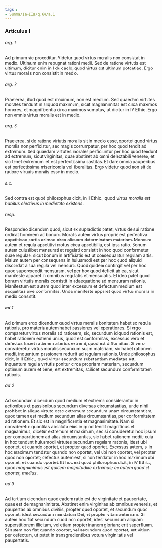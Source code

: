 ```yaml
---
tags : 
- Summa/Ia-IIæ/q.64/a.1
---
```


### Articulus 1

###### arg. 1
Ad primum sic proceditur. Videtur quod virtus moralis non consistat in medio. Ultimum enim repugnat rationi medii. Sed de ratione virtutis est ultimum, dicitur enim in I de caelo, quod virtus est ultimum potentiae. Ergo virtus moralis non consistit in medio.

###### arg. 2
Praeterea, illud quod est maximum, non est medium. Sed quaedam virtutes morales tendunt in aliquod maximum, sicut magnanimitas est circa maximos honores, et magnificentia circa maximos sumptus, ut dicitur in IV Ethic. Ergo non omnis virtus moralis est in medio.

###### arg. 3
Praeterea, si de ratione virtutis moralis sit in medio esse, oportet quod virtus moralis non perficiatur, sed magis corrumpatur, per hoc quod tendit ad extremum. Sed quaedam virtutes morales perficiuntur per hoc quod tendunt ad extremum, sicut virginitas, quae abstinet ab omni delectabili venereo, et sic tenet extremum, et est perfectissima castitas. Et dare omnia pauperibus est perfectissima misericordia vel liberalitas. Ergo videtur quod non sit de ratione virtutis moralis esse in medio.

###### s.c.
Sed contra est quod philosophus dicit, in II Ethic., quod *virtus moralis est habitus electivus in medietate existens*.

###### resp.
Respondeo dicendum quod, sicut ex supradictis patet, virtus de sui ratione ordinat hominem ad bonum. Moralis autem virtus proprie est perfectiva appetitivae partis animae circa aliquam determinatam materiam. Mensura autem et regula appetitivi motus circa appetibilia, est ipsa ratio. Bonum autem cuiuslibet mensurati et regulati consistit in hoc quod conformetur suae regulae, sicut bonum in artificiatis est ut consequantur regulam artis. Malum autem per consequens in huiusmodi est per hoc quod aliquid discordat a sua regula vel mensura. Quod quidem contingit vel per hoc quod superexcedit mensuram, vel per hoc quod deficit ab ea, sicut manifeste apparet in omnibus regulatis et mensuratis. Et ideo patet quod bonum virtutis moralis consistit in adaequatione ad mensuram rationis. Manifestum est autem quod inter excessum et defectum medium est aequalitas sive conformitas. Unde manifeste apparet quod virtus moralis in medio consistit.

###### ad 1
Ad primum ergo dicendum quod virtus moralis bonitatem habet ex regula rationis, pro materia autem habet passiones vel operationes. Si ergo comparetur virtus moralis ad rationem, sic, secundum id quod rationis est, habet rationem extremi unius, quod est conformitas, excessus vero et defectus habet rationem alterius extremi, quod est difformitas. Si vero consideretur virtus moralis secundum suam materiam, sic habet rationem medii, inquantum passionem reducit ad regulam rationis. Unde philosophus dicit, in II Ethic., quod virtus secundum substantiam medietas est, inquantum regula virtutis ponitur circa propriam materiam, secundum optimum autem et bene, est extremitas, scilicet secundum conformitatem rationis.

###### ad 2
Ad secundum dicendum quod medium et extrema considerantur in actionibus et passionibus secundum diversas circumstantias, unde nihil prohibet in aliqua virtute esse extremum secundum unam circumstantiam, quod tamen est medium secundum alias circumstantias, per conformitatem ad rationem. Et sic est in magnificentia et magnanimitate. Nam si consideretur quantitas absoluta eius in quod tendit magnificus et magnanimus, dicetur extremum et maximum, sed si consideretur hoc ipsum per comparationem ad alias circumstantias, sic habet rationem medii; quia in hoc tendunt huiusmodi virtutes secundum regulam rationis, idest ubi oportet, et quando oportet, et propter quod oportet. Excessus autem, si in hoc maximum tendatur quando non oportet, vel ubi non oportet, vel propter quod non oportet; defectus autem est, si non tendatur in hoc maximum ubi oportet, et quando oportet. Et hoc est quod philosophus dicit, in IV Ethic., quod *magnanimus est quidem magnitudine extremus; eo autem quod ut oportet, medius*.

###### ad 3
Ad tertium dicendum quod eadem ratio est de virginitate et paupertate, quae est de magnanimitate. Abstinet enim virginitas ab omnibus venereis, et paupertas ab omnibus divitiis, propter quod oportet, et secundum quod oportet; idest secundum mandatum Dei, et propter vitam aeternam. Si autem hoc fiat secundum quod non oportet, idest secundum aliquam superstitionem illicitam, vel etiam propter inanem gloriam; erit superfluum. Si autem non fiat quando oportet, vel secundum quod oportet, est vitium per defectum, ut patet in transgredientibus votum virginitatis vel paupertatis.

